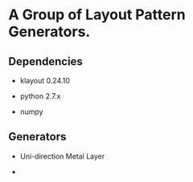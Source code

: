 # A Group of Layout Pattern Generators.

## Dependencies

- klayout 0.24.10

- python 2.7.x

- numpy

## Generators

- Uni-direction Metal Layer

- 